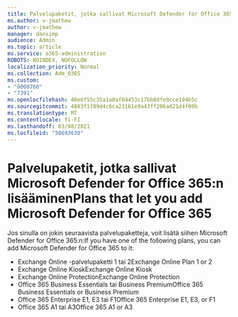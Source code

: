 ```yaml
---
title: Palvelupaketit, jotka sallivat Microsoft Defender for Office 365:n lisääminen
ms.author: v-jmathew
author: v-jmathew
manager: dansimp
audience: Admin
ms.topic: article
ms.service: o365-administration
ROBOTS: NOINDEX, NOFOLLOW
localization_priority: Normal
ms.collection: Adm_O365
ms.custom:
- "9000760"
- "7391"
ms.openlocfilehash: 48e6f55c35a1a0af04453c17bb8dfe9cce194b5c
ms.sourcegitcommit: 4883f1f89d4c6ca23161e9a43ff206ad21d4f09b
ms.translationtype: MT
ms.contentlocale: fi-FI
ms.lasthandoff: 03/08/2021
ms.locfileid: "50693630"
---
```

# <a name="plans-that-let-you-add-microsoft-defender-for-office-365"></a><span data-ttu-id="853a7-102">Palvelupaketit, jotka sallivat Microsoft Defender for Office 365:n lisääminen</span><span class="sxs-lookup"><span data-stu-id="853a7-102">Plans that let you add Microsoft Defender for Office 365</span></span>

<span data-ttu-id="853a7-103">Jos sinulla on jokin seuraavista palvelupaketteja, voit lisätä siihen Microsoft Defender for Office 365:n:</span><span class="sxs-lookup"><span data-stu-id="853a7-103">If you have one of the following plans, you can add Microsoft Defender for Office 365 to it:</span></span>

- <span data-ttu-id="853a7-104">Exchange Online -palvelupaketti 1 tai 2</span><span class="sxs-lookup"><span data-stu-id="853a7-104">Exchange Online Plan 1 or 2</span></span>
- <span data-ttu-id="853a7-105">Exchange Online Kiosk</span><span class="sxs-lookup"><span data-stu-id="853a7-105">Exchange Online Kiosk</span></span>
- <span data-ttu-id="853a7-106">Exchange Online Protection</span><span class="sxs-lookup"><span data-stu-id="853a7-106">Exchange Online Protection</span></span>
- <span data-ttu-id="853a7-107">Office 365 Business Essentials tai Business Premium</span><span class="sxs-lookup"><span data-stu-id="853a7-107">Office 365 Business Essentials or Business Premium</span></span>
- <span data-ttu-id="853a7-108">Office 365 Enterprise E1, E3 tai F1</span><span class="sxs-lookup"><span data-stu-id="853a7-108">Office 365 Enterprise E1, E3, or F1</span></span>
- <span data-ttu-id="853a7-109">Office 365 A1 tai A3</span><span class="sxs-lookup"><span data-stu-id="853a7-109">Office 365 A1 or A3</span></span>

